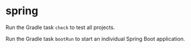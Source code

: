 # spring

Run the Gradle task `check` to test all projects.

Run the Gradle task `bootRun` to start an individual Spring Boot application.
